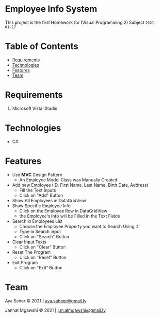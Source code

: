 # Employee Info System
This project is the first Homework for (Visual Programming 2) Subject ` 2021-01-17 `

# Table of Contents
* [Requirements](#requirements)
* [Technologies](#technologies)
* [Features](#features)
* [Team](#team)

# Requirements
1. Microsoft Vistal Studio

# Technologies
* C#

# Features
* Use __MVC__ Design Pattern
    * An Employee Model Class was Manually Created
* Add new Employee (ID, First Name, Last Name, Birth Date, Address)
    * Fill the Text Inputs
    * Click on "Add" Button
* Show All Employees in DataGridView
* Show Specific Employee Info
    * Click on the Employee Row in DataGridView
    * the Employee's Info will be Filled in the Text Fields
* Search in Employees List
    * Choose the Employee Property you want to Search Using it
    * Type in Search Input
    * Click on "Search" Button
* Clear Input Texts
    * Click on "Clear" Button
* Reset The Program
    * Click on "Reset" Button
* Exit Program
    * Click on "Exit" Button

# Team
Aya Saher      © 2021 | aya.saheer@gmail.ly

Jannat Mgawshi © 2021 | j.m.almgawshi@gmail.ly